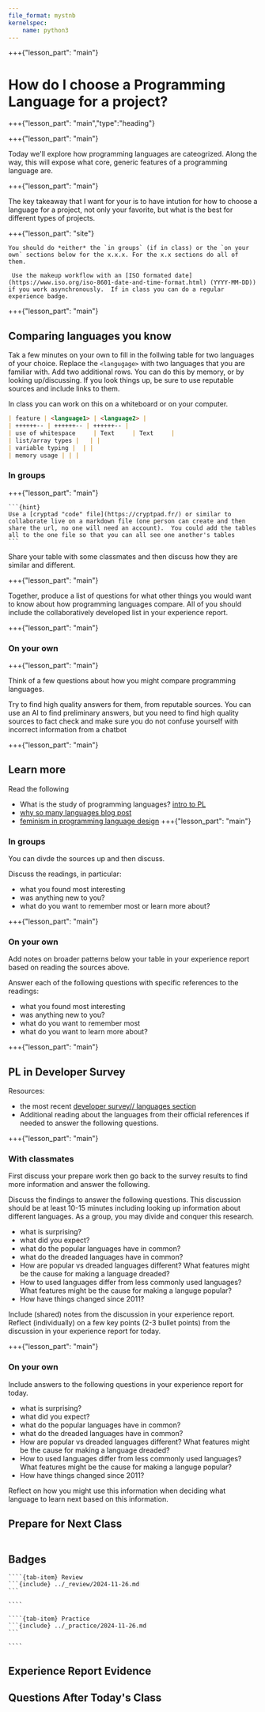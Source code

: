 ```yaml
---
file_format: mystnb
kernelspec:
    name: python3
---
```



+++{"lesson_part": "main"}
# How do I choose a Programming Language for a project?





+++{"lesson_part": "main","type":"heading"}

+++{"lesson_part": "main"}

Today we'll explore how programming languages are cateogrized. Along the way, this will expose what core, generic features of a programming language are.  

+++{"lesson_part": "main"}

The key takeaway that I want for your is to have intution for how to choose a language for a project, not only your favorite, but what is the best for different types of projects.

+++{"lesson_part": "site"}

```{tip}
You should do *either* the `in groups` (if in class) or the `on your own` sections below for the x.x.x. For the x.x sections do all of them.
```

```{important}
 Use the makeup workflow with an [ISO formated date](https://www.iso.org/iso-8601-date-and-time-format.html) (YYYY-MM-DD)) if you work asynchronously.  If in class you can do a regular experience badge. 
```
+++{"lesson_part": "main"}


##  Comparing languages you know

Tak a few minutes on your own to fill in the follwing table for two languages of your choice. Replace the `<langugage>` with two languages that you are familiar with. Add two additional rows. You can do this by memory, or by looking up/discussing. If you look things up, be sure to use reputable sources and include links to them.  

In class you can work on this on a whiteboard or on your computer.

```markdown
| feature | <language1> | <language2> |
| ++++++-- | ++++++-- | ++++++-- |
| use of whitespace     | Text     | Text     |
| list/array types |   | |
| variable typing |  | | 
| memory usage | | | 
```

### In groups

+++{"lesson_part": "main"}
````{margin}
```{hint}
Use a [cryptad "code" file](https://cryptpad.fr/) or similar to collaborate live on a markdown file (one person can create and then share the url, no one will need an account).  You could add the tables all to the one file so that you can all see one another's tables
```
````
Share your table with some classmates and then discuss how they are similar and different.  

+++{"lesson_part": "main"}

Together, produce a list of questions for what other things you would want to know about how programming languages compare.  All of you should include the collaboratively developed list in your experience report. 


+++{"lesson_part": "main"}


### On your own

+++{"lesson_part": "main"}

Think of a few questions about how you might compare programming languages. 

Try to find high quality answers for them, from reputable sources.  You can use an AI to find preliminary answers, but you need to find high quality sources to fact check and make sure you do not confuse yourself with incorrect information from a chatbot

+++{"lesson_part": "main"}


## Learn more

Read the following

- What is the study of programming languages? [intro to PL](https://www3.cs.stonybrook.edu/~pfodor/courses/CSE260/_L01_Introduction_Programming_Languages.pdf)
- [why so many languages blog post](https://stackoverflow.blog/2015/07/29/why-are-there-so-many-programming-languages/)
- [feminism in programming language design](https://www.felienne.com/archives/8470)
+++{"lesson_part": "main"}

### In groups 

You can divde the sources up and then discuss. 

Discuss the readings, in particular: 
- what you found most interesting
- was anything new to you? 
- what do you want to remember most or learn more about? 

+++{"lesson_part": "main"}

### On your own 

Add notes on broader patterns below your table in your experience report based on reading the sources above. 

Answer each of the following questions with specific references to the readings:
- what you found most interesting
- was anything new to you? 
- what do you want to remember most 
- what do you want to learn more about? 


+++{"lesson_part": "main"}

## PL in Developer Survey


Resources:
-  the most recent [developer survey// languages section](https://insights.stackoverflow.com/survey)
- Additional reading about the languages from their official references if needed to answer the following questions.

+++{"lesson_part": "main"}

### With classmates

First discuss your prepare work then go back to the survey results to find more information and answer the following. 

Discuss the findings to answer the following questions. This discussion should be at least 10-15 minutes including looking up information about different languages. As a group, you may divide and conquer this research. 
- what is surprising?
- what did you expect?
- what do the popular languages have in common?
- what do the dreaded languages have in common?
- How are popular vs dreaded languages different? What features might be the cause for making a language dreaded?
- How to used languages differ from less commonly used languages? What features might be the cause for making a languge popular? 
- How have things changed since 2011? 



Include (shared) notes from the discussion in your experience report. 
Reflect (individually) on a few key points (2-3 bullet points) from the discussion in your experience report for today. 

<!-- if instructor absent: Include the names of your group mates that you discussed with. -->


+++{"lesson_part": "main"}

### On your own


Include answers to the following questions in your experience report for today. 
- what is surprising?
- what did you expect?
- what do the popular languages have in common?
- what do the dreaded languages have in common?
- How are popular vs dreaded languages different? What features might be the cause for making a language dreaded?
- How to used languages differ from less commonly used languages? What features might be the cause for making a languge popular? 
- How have things changed since 2011? 


Reflect on how you might use this information when deciding what language to learn next based on this information. 






## Prepare for Next Class 

```{include} ../_prepare/2024-12-03.md
```

## Badges

`````{tab-set}
````{tab-item} Review
```{include} ../_review/2024-11-26.md
```

````

````{tab-item} Practice
```{include} ../_practice/2024-11-26.md
```

````
`````



## Experience Report Evidence

## Questions After Today's Class 